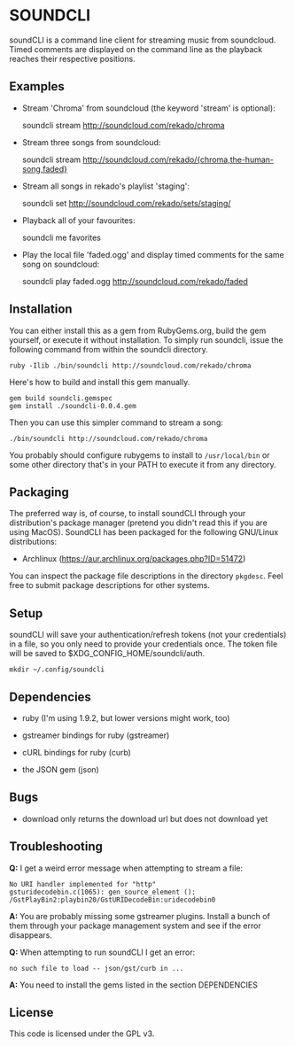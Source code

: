 # SOUNDCLI

soundCLI is a command line client for streaming music from soundcloud. Timed
comments are displayed on the command line as the playback reaches their
respective positions.

## Examples

- Stream 'Chroma' from soundcloud (the keyword 'stream' is optional):


    soundcli stream http://soundcloud.com/rekado/chroma


- Stream three songs from soundcloud:


    soundcli stream http://soundcloud.com/rekado/{chroma,the-human-song,faded}


- Stream all songs in rekado's playlist 'staging':


    soundcli set http://soundcloud.com/rekado/sets/staging/


- Playback all of your favourites:


    soundcli me favorites


- Play the local file 'faded.ogg' and display timed comments for the same song
  on soundcloud:


    soundcli play faded.ogg http://soundcloud.com/rekado/faded


## Installation

You can either install this as a gem from RubyGems.org, build the gem yourself,
or execute it without installation. To simply run soundcli, issue the following
command from within the soundcli directory.

    ruby -Ilib ./bin/soundcli http://soundcloud.com/rekado/chroma

Here's how to build and install this gem manually.

    gem build soundcli.gemspec
    gem install ./soundcli-0.0.4.gem

Then you can use this simpler command to stream a song:

    ./bin/soundcli http://soundcloud.com/rekado/chroma

You probably should configure rubygems to install to `/usr/local/bin` or some
other directory that's in your PATH to execute it from any directory.


## Packaging

The preferred way is, of course, to install soundCLI through your
distribution's package manager (pretend you didn't read this if you are using
MacOS). SoundCLI has been packaged for the following GNU/Linux distributions:

- Archlinux (https://aur.archlinux.org/packages.php?ID=51472)

You can inspect the package file descriptions in the directory `pkgdesc`.
Feel free to submit package descriptions for other systems.



## Setup

soundCLI will save your authentication/refresh tokens (not your credentials)
in a file, so you only need to provide your credentials once. The token file
will be saved to $XDG_CONFIG_HOME/soundcli/auth.

    mkdir ~/.config/soundcli


## Dependencies

- ruby (I'm using 1.9.2, but lower versions might work, too)

- gstreamer bindings for ruby (gstreamer)

- cURL bindings for ruby (curb)

- the JSON gem (json)


## Bugs

- download only returns the download url but does not download yet


## Troubleshooting

  **Q:** I get a weird error message when attempting to stream a file:

    No URI handler implemented for "http"
    gsturidecodebin.c(1065): gen_source_element (): /GstPlayBin2:playbin20/GstURIDecodeBin:uridecodebin0

  **A:** You are probably missing some gstreamer plugins. Install a bunch of them through your package management system and see if the error disappears.

  **Q:** When attempting to run soundCLI I get an error:

    no such file to load -- json/gst/curb in ...

  **A:** You need to install the gems listed in the section DEPENDENCIES


## License

This code is licensed under the GPL v3.
